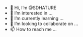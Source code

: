 - 👋 Hi, I’m @SDHATURE
- 👀 I’m interested in ...
- 🌱 I’m currently learning ...
- 💞️ I’m looking to collaborate on ...
- 📫 How to reach me ...

<!---
SDHATURE/SDHATURE is a ✨ special ✨ repository because its `README.md` (this file) appears on your GitHub profile.
You can click the Preview link to take a look at your changes.
--->
